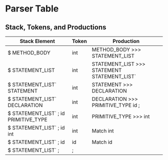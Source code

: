 # Parser Table

## Stack, Tokens, and Productions
| Stack Element                | Token               | Production          |
|------------------------------|---------------------|---------------------|
|  $ METHOD_BODY | int | METHOD_BODY >>> STATEMENT_LIST   |
|  $ STATEMENT_LIST | int | STATEMENT_LIST >>> STATEMENT  STATEMENT_LIST`   |
|  $ STATEMENT_LIST` STATEMENT | int | STATEMENT >>> DECLARATION   |
|  $ STATEMENT_LIST` DECLARATION | int | DECLARATION >>> PRIMITIVE_TYPE  id  ;   |
|  $ STATEMENT_LIST` ; id PRIMITIVE_TYPE | int | PRIMITIVE_TYPE >>> int   |
|  $ STATEMENT_LIST` ; id int | int | Match int |
|  $ STATEMENT_LIST` ; id | id | Match id |
|  $ STATEMENT_LIST` ; | ; |  |
